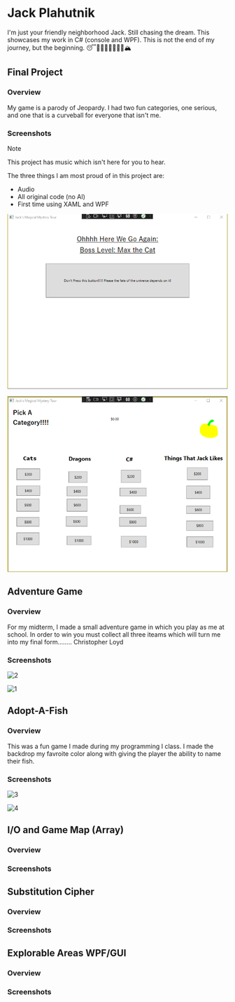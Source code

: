 # Jack Plahutnik
I'm just your friendly neighborhood Jack. Still chasing the dream.  This showcases my work in C# (console and WPF). This is not the end of my journey, but the beginning. 😴💭💤🧚‍♀️🧞‍♂️🦄🏔️
## Final Project

### Overview
My game is a parody of Jeopardy. I had two fun categories, one serious, and one that is a curveball for everyone that isn't me. 
### Screenshots
> [!NOTE]
> This project has music which isn't here for you to hear.

The three things I am most proud of in this project are:
* Audio
* All original code (no AI)
* First time using XAML and WPF

![Screenshot of final project intial screen](https://github.com/actionjack117/actionjack117.gitub.io/blob/main/Final%20Project%2001.png)


![Screenshot of final project with topic choices](https://github.com/actionjack117/actionjack117.gitub.io/blob/main/Final%20Project%2002.png)

## Adventure Game

### Overview
For my midterm, I made a small adventure game in which you play as me at school. In order to win you must collect all three iteams which will turn me into my final form........ Christopher Loyd
### Screenshots
![2](https://github.com/user-attachments/assets/f4723fed-4d28-416e-ad2b-ec34a4ff9412)

![1](https://github.com/user-attachments/assets/0fa4fced-56a8-4089-a3c2-a090f24ed412)

## Adopt-A-Fish

### Overview
This was a fun game I made during my programming I class. I made the backdrop my favroite color along with giving the player the ability to name their fish. 
### Screenshots
![3](https://github.com/user-attachments/assets/16a74ec9-df65-4041-9e10-7389440aa18c)

![4](https://github.com/user-attachments/assets/4638ec50-b826-484d-90ab-fe5cb1242eb1)

## I/O and Game Map (Array)

### Overview

### Screenshots

## Substitution Cipher

### Overview

### Screenshots

## Explorable Areas WPF/GUI

### Overview

### Screenshots
